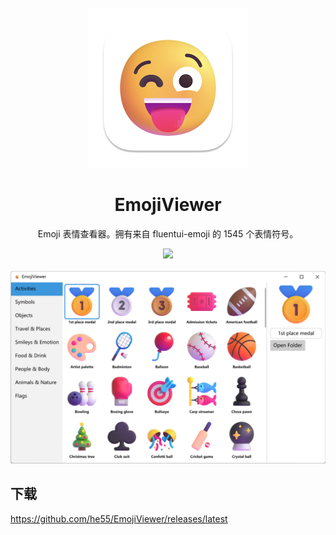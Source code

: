 <div align="center">
  <br />

  <img src="icon.png" width="256">
  <h1>EmojiViewer</h1>
  <p>
    Emoji 表情查看器。拥有来自 fluentui-emoji 的 1545 个表情符号。
  </p>
  
  <a href="https://github.com/he55/EmojiViewer/releases/latest">
    <img src="https://img.shields.io/github/release/he55/EmojiViewer.svg?style=flat-square">
  </a>
  <br />
  <br />

  <img src="screenshot.png" width="915">
  <br />
  
</div>

## 下载
https://github.com/he55/EmojiViewer/releases/latest
